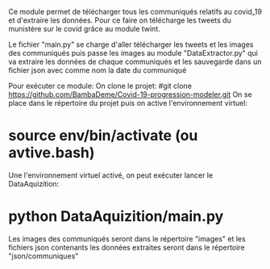 Ce module permet de télécharger tous les communiqués relatifs au covid_19 et d'extraire les données.
Pour ce faire on télécharge les tweets du munistère sur le covid grâce au module twint.

Le fichier "main.py" se charge d'aller télécharger les tweets et les images des communiqués puis passe les images 
au module "DataExtractor.py" qui va extraire les données de chaque communiqués et les sauvegarde dans un fichier json avec comme nom 
la date du communiqué

Pour exécuter ce module:
On clone le projet: 
  #git clone https://github.com/BambaDeme/Covid-19-progression-modeler.git
On se place dans le répertoire du projet puis on active l'environnement virtuel: 
  # source env/bin/activate (ou avtive.bash)
Une l'environnement virtuel activé, on peut exécuter lancer le DataAquizition: 
 # python DataAquizition/main.py

Les images des communiqués seront dans le répertoire "images" et les fichiers json contenants
les données extraites seront dans le répertoire "json/communiques"
